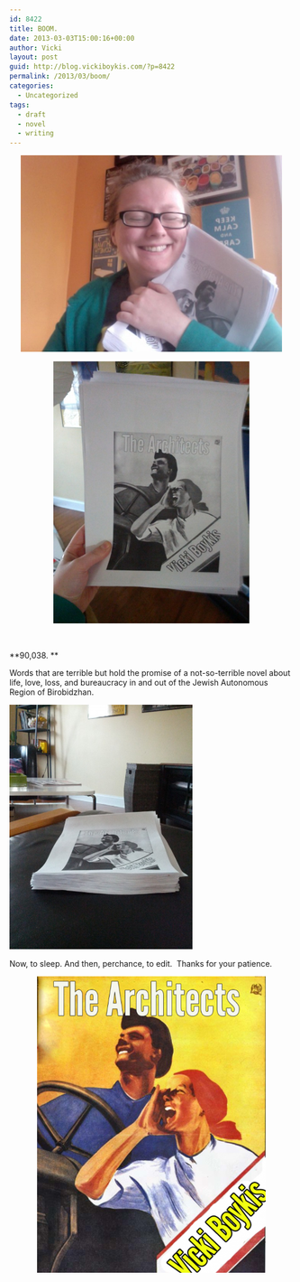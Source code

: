 ```yaml
---
id: 8422
title: BOOM.
date: 2013-03-03T15:00:16+00:00
author: Vicki
layout: post
guid: http://blog.vickiboykis.com/?p=8422
permalink: /2013/03/boom/
categories:
  - Uncategorized
tags:
  - draft
  - novel
  - writing
---
```

<p style="text-align: center;">
  <a href="https://raw.githubusercontent.com/veekaybee/wlb/gh-pages/assets/images/2013/03/Photo-on-2013-03-03-at-15.06.jpg"><img class="aligncenter  wp-image-8427" alt="Photo on 2013-03-03 at 15.06" src="https://raw.githubusercontent.com/veekaybee/wlb/gh-pages/assets/images/2013/03/Photo-on-2013-03-03-at-15.06-580x435.jpg" width="464" height="348" /></a>
</p>

<p style="text-align: center;">
  <a href="https://raw.githubusercontent.com/veekaybee/wlb/gh-pages/assets/images/2013/03/IMG_20130303_145527.jpg"><img class="aligncenter  wp-image-8425" alt="IMG_20130303_145527" src="https://raw.githubusercontent.com/veekaybee/wlb/gh-pages/assets/images/2013/03/IMG_20130303_145527-580x773.jpg" width="348" height="464" /></a>
</p>

&nbsp;

**90,038. **

Words that are terrible but hold the promise of a not-so-terrible novel about life, love, loss, and bureaucracy in and out of the Jewish Autonomous Region of Birobidzhan.

[<img class="aligncenter" alt="IMG_20130303_145503" src="https://raw.githubusercontent.com/veekaybee/wlb/gh-pages/assets/images/2013/03/IMG_20130303_145503-580x773.jpg" width="325" height="433" />](https://raw.githubusercontent.com/veekaybee/wlb/gh-pages/assets/images/2013/03/IMG_20130303_145503.jpg)

Now, to sleep. And then, perchance, to edit.  Thanks for your patience.

<p style="text-align: center;">
  <a href="https://raw.githubusercontent.com/veekaybee/wlb/gh-pages/assets/images/2013/03/Architects.png"><img class="aligncenter  wp-image-8423" alt="Architects" src="https://raw.githubusercontent.com/veekaybee/wlb/gh-pages/assets/images/2013/03/Architects-580x750.png" width="406" height="525" /></a>
</p>